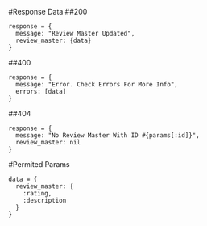 #Response Data
##200
```
response = {
  message: "Review Master Updated",
  review_master: {data}
}
```

##400
```
response = {
  message: "Error. Check Errors For More Info",
  errors: [data]
}
```

##404
```
response = {
  message: "No Review Master With ID #{params[:id]}",
  review_master: nil
}
```

#Permited Params
```
data = {
  review_master: {
    :rating,
    :description
  }
}
```
